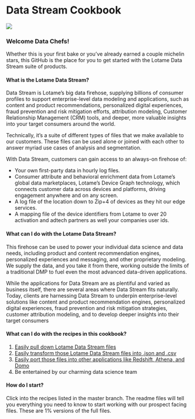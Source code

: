# Data Stream Cookbook

![](https://resources.lotame.com/hubfs/Data_Stream_Cookbook.png)

### Welcome Data Chefs! 

Whether this is your first bake or you’ve already earned a couple michelin stars, this GitHub is the place for you to get started with the Lotame Data Stream suite of products. 

#### What is the Lotame Data Stream?

Data Stream is Lotame’s big data firehose, supplying billions of consumer profiles to support enterprise-level data modeling and applications, such as content and product recommendations, personalized digital experiences, fraud prevention and risk mitigation efforts, attribution modeling, Customer Relationship Management (CRM) tools, and deeper, more valuable insights into your target consumers around the world.

Technically, it’s a suite of different types of files that we make available to our customers. These files can be used alone or joined with each other to answer myriad use cases of analysis and segmentation. 

With Data Stream, customers can gain access to an always-on firehose of:
*   Your own first-party data in hourly log files. 
*   Consumer attribute and behavioral enrichment data from Lotame’s global data marketplaces, Lotame’s Device Graph technology, which connects customer data across devices and platforms, driving engagement anywhere and on any screen. 
*   A log file of the location down to Zip+4 of devices as they hit our edge services. 
*   A mapping file of the device identifiers from Lotame to over 20 activation and adtech partners as well your companies user ids. 

#### What can I do with the Lotame Data Stream?

This firehose can be used to power your individual data science and data needs, including product and content recommendation engines, personalized experiences and messaging, and other proprietary modeling. We supply the data, and you take it from there, working outside the limits of a traditional DMP to fuel even the most advanced data-driven applications.

While the applications for Data Stream are as plentiful and varied as business itself, there are several areas where Data Stream fits naturally. Today, clients are harnessing Data Stream to underpin enterprise-level solutions like content and product recommendation engines, personalized digital experiences, fraud prevention and risk mitigation strategies, customer attribution modeling, and to develop deeper insights into their target consumers

#### What can I do with the recipes in this cookbook? 

1. [Easily pull down Lotame Data Stream files](Recipes/Easily_Pull_Down_Files)
2. [Easily transform those Lotame Data Stream files into .json and .csv](Recipes/Convert_Files_Into_JSON_And_CSV)
3. [Easily port those files into other applications like Redshift, Athena, and Domo](Recipes/Load_Files_Into_Athena)
4. Be entertained by our charming data science team 

#### How do I start? 
Click into the recipes listed in the master branch. The readme files will tell you everything you need to know to start working with our prospect facing files. These are 1% versions of the full files.



